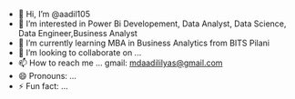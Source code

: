 - 👋 Hi, I’m @aadil105
- 👀 I’m interested in Power Bi Developement, Data Analyst, Data Science, Data Engineer,Business Analyst
- 🌱 I’m currently learning MBA in Business Analytics from BITS Pilani
- 💞️ I’m looking to collaborate on ...
- 📫 How to reach me ... gmail: mdaadililyas@gmail.com
- 😄 Pronouns: ...
- ⚡ Fun fact: ...

<!---
aadil105/aadil105 is a ✨ special ✨ repository because its `README.md` (this file) appears on your GitHub profile.
You can click the Preview link to take a look at your changes.
--->
